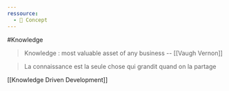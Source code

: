 ```yaml
---
ressource:
  - 🧠 Concept
---
```


#Knowledge
> Knowledge : most valuable asset of any business
> --  [[Vaugh Vernon]] 

> La connaissance est la seule chose qui grandit quand on la partage

[[Knowledge Driven Development]]